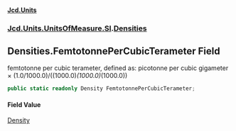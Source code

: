 #### [Jcd.Units](index.md 'index')
### [Jcd.Units.UnitsOfMeasure.SI](Jcd.Units.UnitsOfMeasure.SI.md 'Jcd.Units.UnitsOfMeasure.SI').[Densities](Densities.md 'Jcd.Units.UnitsOfMeasure.SI.Densities')

## Densities.FemtotonnePerCubicTerameter Field

femtotonne per cubic terameter, defined as: picotonne per cubic gigameter × (1.0/1000.0)/((1000.0)*(1000.0)*(1000.0))

```csharp
public static readonly Density FemtotonnePerCubicTerameter;
```

#### Field Value
[Density](Density.md 'Jcd.Units.UnitTypes.Density')